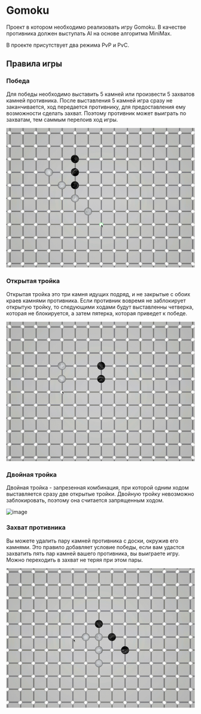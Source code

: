 # Gomoku
Проект в котором необходимо реализовать игру Gomoku. В качестве противника должен выступать AI на основе алгоритма MiniMax.

В проекте присутствует два режима PvP и PvC. 


## Правила игры

### Победа
Для победы необходимо выставить 5 камней или произвести 5 захватов камней противника. После выставления 5 камней игра сразу не заканчивается, ход передается противнику, для предоставления ему возможности сделать захват. Поэтому противник может выиграть по захватам, тем саммым перелоив ход игры.

![image](https://github.com/MixFon/Gomoku/blob/master/gifs/Win.gif)

### Открытая тройка
Открытая тройка это три камня идущих подряд, и не закрытые с обоих краев камнями противника. Если противник вовремя не заблокирует открытую тройку, то следующими ходами будут выставленны четверка, которая не блокируется, а затем пятерка, которая приведет к победе.

![image](https://github.com/MixFon/Gomoku/blob/master/gifs/FreeThree.gif)

### Двойная тройка
Двойная тройка - запрезенная комбинация, при которой одним ходом выставляется сразу две открытые тройки. Двойную тройку невозможно заблокировать, поэтому она считается запрященным ходом. 

![image](https://github.com/MixFon/Gomoku/blob/master/gifs/DoubleThree.gif)

### Захват противника
Вы можете удалить пару камней противника с доски, окружив его камнями. Это правило добавляет условие победы, если вам удастся захватить пять пар камней вашего противника, вы выиграете игру. Можно переходить в захват не теряя при этом пары.

![image](https://github.com/MixFon/Gomoku/blob/master/gifs/Capture.gif)
